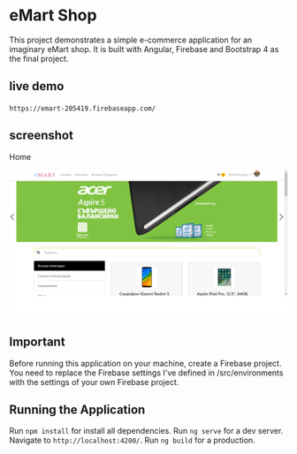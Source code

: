 # eMart Shop

This project demonstrates a simple e-commerce application for an imaginary eMart shop. It is built with Angular, Firebase and Bootstrap 4 as the final project.

## live demo

`https://emart-205419.firebaseapp.com/`

## screenshot

Home

![HOME](./screenshots/homepage.png)


## Important 

Before running this application on your machine, create a Firebase project. You need to replace the Firebase settings I've defined in /src/environments with the settings of your own Firebase project.

## Running the Application
Run `npm install` for install all dependencies. 
Run `ng serve` for a dev server. Navigate to `http://localhost:4200/`. 
Run `ng build` for a production. 


